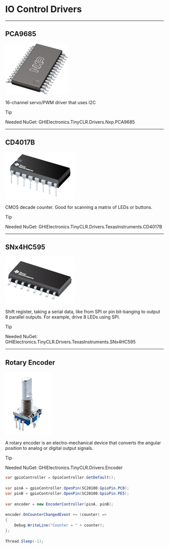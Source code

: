 # IO Control Drivers

---

## PCA9685
![PCA9685](./images/PCA9685.png)

16-channel servo/PWM driver that uses I2C

> [!TIP]
> Needed NuGet: GHIElectronics.TinyCLR.Drivers.Nxp.PCA9685

---

## CD4017B
![CD4017B](./images/CD4017B.png)

CMOS decade counter. Good for scanning a matrix of LEDs or buttons.

> [!TIP]
> Needed NuGet: GHIElectronics.TinyCLR.Drivers.TexasInstruments.CD4017B

---

## SNx4HC595
![SNx4HC595](./images/SNx4HC595.png)

Shift register, taking a serial data, like from SPI or pin bit-banging to output 8 parallel outputs. For example, drive 8 LEDs using SPI.

> [!TIP]
> Needed NuGet: GHIElectronics.TinyCLR.Drivers.TexasInstruments.SNx4HC595

---

## Rotary Encoder
![Rotary](./images/Rotary.png)

A rotary encoder is an electro-mechanical device that converts the angular position to analog or digital output signals.

> [!TIP]
> Needed NuGet: GHIElectronics.TinyCLR.Drivers.Encoder

```cs
var gpioController = GpioController.GetDefault();
            
var pinA = gpioController.OpenPin(SC20100.GpioPin.PC0); 
var pinB = gpioController.OpenPin(SC20100.GpioPin.PE5); 

var encoder = new EncoderController(pinA, pinB);

encoder.OnCounterChangedEvent += (counter) =>
{
	Debug.WriteLine("Counter = " + counter);
};

Thread.Sleep(-1);
```

